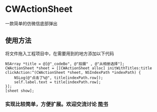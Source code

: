 # CWActionSheet
一款简单的仿微信底部弹出
## 使用方法
将文件拖入工程项目中，在需要用到的地方添加以下代码
   
    NSArray *title = @[@"_codeBo", @"拍摄" , @"从相册选择"];
    CWActionSheet *sheet = [[CWActionSheet alloc] initWithTitles:title clickAction:^(CWActionSheet *sheet, NSIndexPath *indexPath) {
        NSLog(@"点击了%@", title[indexPath.row]);
        self.label.text = title[indexPath.row];
    }];
    [sheet show];
    
### 实现比较简单，方便扩展。欢迎交流讨论 [简书](http://www.jianshu.com/u/330af95c59d8)

